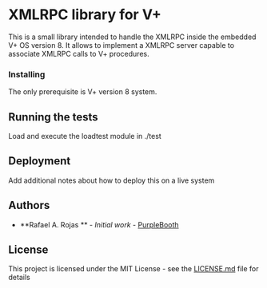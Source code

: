 # XMLRPC library for V+

This is a small library intended to handle the XMLRPC inside the embedded V+ OS version 8.
It allows to implement a XMLRPC server capable to associate XMLRPC calls to V+ procedures.

### Installing

   The only prerequisite is  V+ version 8 system.

## Running the tests

Load and execute the loadtest module in ./test

## Deployment

Add additional notes about how to deploy this on a live system


## Authors

* **Rafael A. Rojas ** - *Initial work* - [PurpleBooth](https://github.com/PurpleBooth)


## License

This project is licensed under the MIT License - see the [LICENSE.md](LICENSE.md) file for details


